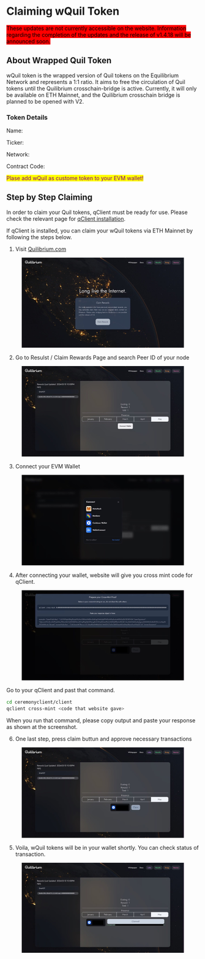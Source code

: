 # Claiming wQuil Token

<mark style="background-color:red;">These updates are not currently accessible on the website. Information regarding the completion of the updates and the release of v1.4.18 will be announced soon.</mark>

## About Wrapped Quil Token

wQuil token is the wrapped version of Quil tokens on the Equilibrium Network and represents a 1:1 ratio. It aims to free the circulation of Quil tokens until the Quilibrium crosschain-bridge is active. Currently, it will only be available on ETH Mainnet, and the Quilibrium crosschain bridge is planned to be opened with V2.

### Token Details

Name:

Ticker:

Network:

Contract Code:

<mark style="color:purple;">Plase add wQuil as custome token to your EVM wallet!</mark>

## Step by Step Claiming

In order to claim your Quil tokens, qClient must be ready for use. Please check the relevant page for [qClient installation](cli-commands.md#installing-qclient).

If qClient is installed, you can claim your wQuil tokens via ETH Mainnet by following the steps below.

1. Visit [Quilibrium.com](https://quilibrium.com)

<figure><img src=".gitbook/assets/1.jpeg" alt=""><figcaption></figcaption></figure>

2. Go to Resulst / Claim Rewards Page and search Peer ID of your node&#x20;

<figure><img src=".gitbook/assets/2.jpeg" alt=""><figcaption></figcaption></figure>

3. Connect your EVM Wallet

<figure><img src=".gitbook/assets/3.jpeg" alt=""><figcaption></figcaption></figure>

4. After connecting your wallet, website will give you cross mint code for qClient.&#x20;

<figure><img src=".gitbook/assets/4.jpeg" alt=""><figcaption></figcaption></figure>

Go to your qClient and past that command.&#x20;

```bash
cd ceremonyclient/client
qclient cross-mint <code that website gave>
```

When you run that command, please copy output and paste your response as shown at the screenshot.

6. One last step, press claim buttun and approve necessary transactions

<figure><img src=".gitbook/assets/5.jpeg" alt=""><figcaption></figcaption></figure>

5. Voila, wQuil tokens will be in your wallet shortly. You can check status of transaction.

<figure><img src=".gitbook/assets/6.jpeg" alt=""><figcaption></figcaption></figure>
